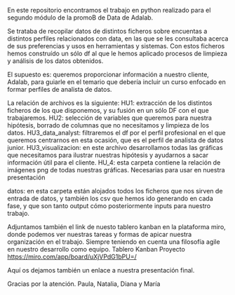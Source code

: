 En este repositorio encontramos el trabajo en python realizado para el segundo módulo de la promoB de Data de Adalab.

Se trataba de recopilar datos de distintos ficheros sobre encuentas a distintos perfiles relacionados con data, en las que se les consultaba acerca de sus preferencias y usos en herramientas y sistemas. Con estos ficheros hemos construído un sólo df al que le hemos aplicado procesos de limpieza y análisis de los datos obtenidos. 

El supuesto es: queremos proporcionar información a nuestro cliente, Adalab, para guiarle en el temario que debería incluir un curso enfocado en formar perfiles de analista de datos. 

La relación de archivos es la siguiente:
HU1: extracción de los distintos ficheros de los que disponemos, y su fusión en un sólo DF con el que trabajaremos.
HU2: selección de variables que queremos para nuestra hipótesis, borrado de columnas que no necesitamos y limpieza de los datos.
HU3_data_analyst: filtraremos el df por el perfil profesional en el que queremos centrarnos en esta ocasión, que es el perfil de analista de datos junior.
HU3_visualizacion: en este archivo desarrollamos todas las gráficas que necesitamos para ilustrar nuestras hipótesis y ayudarnos a sacar información útil para el cliente. 
HU_4: esta carpeta contiene la relación de imágenes png de todas nuestras gráficas. Necesarias para usar en nuestra presentación

datos: en esta carpeta están alojados todos los ficheros que nos sirven de entrada de datos, y también los csv que hemos ido generando en cada fase, y que son tanto output cómo posteriormente inputs para nuestro trabajo. 

Adjuntamos también el link de nuesto tablero kanban en la plataforma miro, donde podemos ver nuestras tareas y formas de apicar nuestra organización en el trabajo. Siempre teniendo en cuenta una filosofía agile en nuestro desarrollo como equipo.
Tablero Kanban Proyecto
https://miro.com/app/board/uXjVPdG1bPU=/


Aquí os dejamos también un enlace a nuestra presentación final.



Gracias por la atención. 
Paula, Natalia, Diana y María
